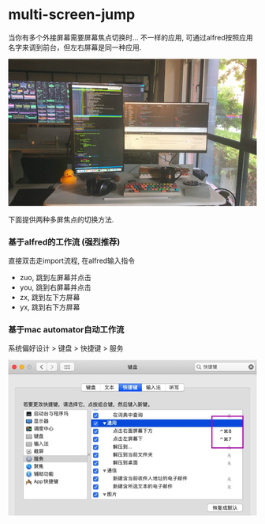 # multi-screen-jump

当你有多个外接屏幕需要屏幕焦点切换时... 不一样的应用, 可通过alfred按照应用名字来调到前台，但左右屏幕是同一种应用.

![multi-screen](docs/multi-screen.jpg)

下面提供两种多屏焦点的切换方法.

### 基于alfred的工作流 (强烈推荐)

直接双击走import流程, 在alfred输入指令

* zuo, 跳到左屏幕并点击
* you, 跳到右屏幕并点击
* zx, 跳到左下方屏幕
* yx, 跳到右下方屏幕

### 基于mac automator自动工作流

系统偏好设计 > 键盘 > 快捷键 > 服务

![setting-keyboard-service](docs/service.jpg)
